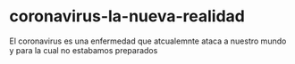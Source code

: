 # coronavirus-la-nueva-realidad
El coronavirus es una enfermedad que atcualemnte ataca a nuestro mundo y para la cual no estabamos preparados
